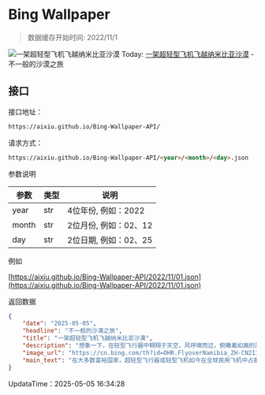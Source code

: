 # Bing Wallpaper

> 数据缓存开始时间: 2022/11/1

![一架超轻型飞机飞越纳米比亚沙漠](https://cn.bing.com/th?id=OHR.FlyoverNamibia_ZH-CN2114171516_1920x1080.webp)
Today: [一架超轻型飞机飞越纳米比亚沙漠](https://cn.bing.com/th?id=OHR.FlyoverNamibia_ZH-CN2114171516_1920x1080.webp) - 不一般的沙漠之旅

## 接口

接口地址：

```html
https://aixiu.github.io/Bing-Wallpaper-API/
```

请求方式：

```html
https://aixiu.github.io/Bing-Wallpaper-API/<year>/<month>/<day>.json
```

参数说明

| 参数 | 类型 | 说明 |
| - | - | - |
| year | str | 4位年份, 例如：2022 |
| month | str | 2位月份, 例如：02、12 |
| day | str | 2位日期, 例如：02、25 |

例如

[https://aixiu.github.io/Bing-Wallpaper-API/2022/11/01.json](https://aixiu.github.io/Bing-Wallpaper-API/2022/11/01.json)

返回数据

```json
{
    "date": "2025-05-05",
    "headline": "不一般的沙漠之旅",
    "title": "一架超轻型飞机飞越纳米比亚沙漠",
    "description": "想象一下，在轻型飞行器中翱翔于天空，风呼啸而过，俯瞰着如画的风景。下方是世界上最古老的沙漠：纳米布沙漠，在5500万年的风力作用下形成并不断演变。这就是纳米比亚，一片由高耸沙丘、干涸河床和流沙构成的超现实梦幻般的景观。",
    "image_url": "https://cn.bing.com/th?id=OHR.FlyoverNamibia_ZH-CN2114171516_1920x1080.webp",
    "main_text": "在大多数富裕国家，超轻型飞行器或轻型飞机如今在全球民用飞机中占据了相当大的比例。"
}
```

UpdataTime：2025-05-05 16:34:28
